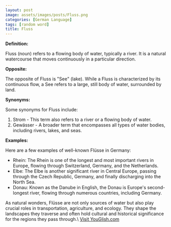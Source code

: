```yaml
---
layout: post
image: assets/images/posts/Fluss.png
categories: [German Language]
tags: [random word]
title: Fluss
---
```


**Definition:**

Fluss (noun) refers to a flowing body of water, typically a river. It is a natural watercourse that moves continuously in a particular direction. 

**Opposite:**

The opposite of Fluss is "See" (lake). While a Fluss is characterized by its continuous flow, a See refers to a large, still body of water, surrounded by land.

**Synonyms:**

Some synonyms for Fluss include:

1. Strom - This term also refers to a river or a flowing body of water.
2. Gewässer - A broader term that encompasses all types of water bodies, including rivers, lakes, and seas.

**Examples:**

Here are a few examples of well-known Flüsse in Germany:

- Rhein: The Rhein is one of the longest and most important rivers in Europe, flowing through Switzerland, Germany, and the Netherlands. 
- Elbe: The Elbe is another significant river in Central Europe, passing through the Czech Republic, Germany, and finally discharging into the North Sea. 
- Donau: Known as the Danube in English, the Donau is Europe's second-longest river, flowing through numerous countries, including Germany.

As natural wonders, Flüsse are not only sources of water but also play crucial roles in transportation, agriculture, and ecology. They shape the landscapes they traverse and often hold cultural and historical significance for the regions they pass through.\ <a id="yg-widget-0" class="youglish-widget" data-query="Fluss" data-lang="german" data-components="8412" data-auto-start="0" data-bkg-color="theme_light" data-title="How%20to%20pronounce%20Fluss%20in%20German"  rel="nofollow" href="https://youglish.com">Visit YouGlish.com</a><script async src="https://youglish.com/public/emb/widget.js" charset="utf-8"></script>